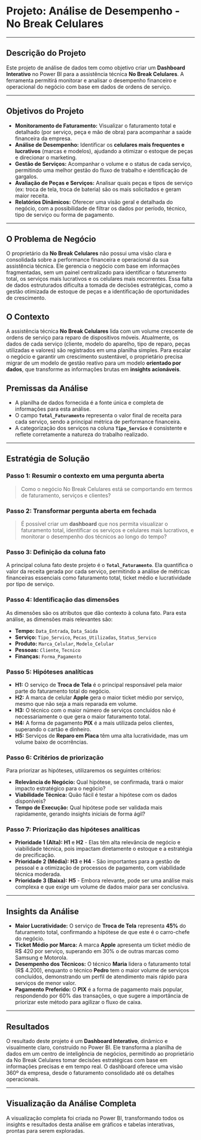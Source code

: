 # Projeto: Análise de Desempenho - No Break Celulares

---

## Descrição do Projeto

Este projeto de análise de dados tem como objetivo criar um **Dashboard Interativo** no Power BI para a assistência técnica **No Break Celulares**. A ferramenta permitirá monitorar e analisar o desempenho financeiro e operacional do negócio com base em dados de ordens de serviço.

---

## Objetivos do Projeto

* **Monitoramento de Faturamento:** Visualizar o faturamento total e detalhado (por serviço, peça e mão de obra) para acompanhar a saúde financeira da empresa.
* **Análise de Desempenho:** Identificar os **celulares mais frequentes e lucrativos** (marcas e modelos), ajudando a otimizar o estoque de peças e direcionar o marketing.
* **Gestão de Serviços:** Acompanhar o volume e o status de cada serviço, permitindo uma melhor gestão do fluxo de trabalho e identificação de gargalos.
* **Avaliação de Peças e Serviços:** Analisar quais peças e tipos de serviço (ex: troca de tela, troca de bateria) são os mais solicitados e geram maior receita.
* **Relatórios Dinâmicos:** Oferecer uma visão geral e detalhada do negócio, com a possibilidade de filtrar os dados por período, técnico, tipo de serviço ou forma de pagamento.

---

## O Problema de Negócio

O proprietário da **No Break Celulares** não possui uma visão clara e consolidada sobre a performance financeira e operacional da sua assistência técnica. Ele gerencia o negócio com base em informações fragmentadas, sem um painel centralizado para identificar o faturamento total, os serviços mais lucrativos e os celulares mais recorrentes. Essa falta de dados estruturados dificulta a tomada de decisões estratégicas, como a gestão otimizada de estoque de peças e a identificação de oportunidades de crescimento.

## O Contexto

A assistência técnica **No Break Celulares** lida com um volume crescente de ordens de serviço para reparo de dispositivos móveis. Atualmente, os dados de cada serviço (cliente, modelo do aparelho, tipo de reparo, peças utilizadas e valores) são registrados em uma planilha simples. Para escalar o negócio e garantir um crescimento sustentável, o proprietário precisa migrar de um modelo de gestão reativo para um modelo **orientado por dados**, que transforme as informações brutas em **insights acionáveis**.

## Premissas da Análise

* A planilha de dados fornecida é a fonte única e completa de informações para esta análise.
* O campo **`Total_Faturamento`** representa o valor final de receita para cada serviço, sendo a principal métrica de performance financeira.
* A categorização dos serviços na coluna **`Tipo_Servico`** é consistente e reflete corretamente a natureza do trabalho realizado.

---

## Estratégia de Solução

### Passo 1: Resumir o contexto em uma pergunta aberta

> Como o negócio No Break Celulares está se comportando em termos de faturamento, serviços e clientes?

### Passo 2: Transformar pergunta aberta em fechada

> É possível criar um **dashboard** que nos permita visualizar o faturamento total, identificar os serviços e celulares mais lucrativos, e monitorar o desempenho dos técnicos ao longo do tempo?

### Passo 3: Definição da coluna fato

A principal coluna fato deste projeto é o **`Total_Faturamento`**. Ela quantifica o valor da receita gerada por cada serviço, permitindo a análise de métricas financeiras essenciais como faturamento total, ticket médio e lucratividade por tipo de serviço.

### Passo 4: Identificação das dimensões

As dimensões são os atributos que dão contexto à coluna fato. Para esta análise, as dimensões mais relevantes são:

* **Tempo:** `Data_Entrada`, `Data_Saida`
* **Serviço:** `Tipo_Servico`, `Pecas_Utilizadas`, `Status_Servico`
* **Produto:** `Marca_Celular`, `Modelo_Celular`
* **Pessoas:** `Cliente`, `Tecnico`
* **Finanças:** `Forma_Pagamento`

### Passo 5: Hipóteses analíticas

* **H1:** O serviço de **Troca de Tela** é o principal responsável pela maior parte do faturamento total do negócio.
* **H2:** A marca de celular **Apple** gera o maior ticket médio por serviço, mesmo que não seja a mais reparada em volume.
* **H3:** O técnico com o maior número de serviços concluídos não é necessariamente o que gera o maior faturamento total.
* **H4:** A forma de pagamento **PIX** é a mais utilizada pelos clientes, superando o cartão e dinheiro.
* **H5:** Serviços de **Reparo em Placa** têm uma alta lucratividade, mas um volume baixo de ocorrências.

### Passo 6: Critérios de priorização

Para priorizar as hipóteses, utilizaremos os seguintes critérios:

* **Relevância de Negócio:** Qual hipótese, se confirmada, trará o maior impacto estratégico para o negócio?
* **Viabilidade Técnica:** Quão fácil é testar a hipótese com os dados disponíveis?
* **Tempo de Execução:** Qual hipótese pode ser validada mais rapidamente, gerando insights iniciais de forma ágil?

### Passo 7: Priorização das hipóteses analíticas

* **Prioridade 1 (Alta):** **H1** e **H2** - Elas têm alta relevância de negócio e viabilidade técnica, pois impactam diretamente o estoque e a estratégia de precificação.
* **Prioridade 2 (Média):** **H3** e **H4** - São importantes para a gestão de pessoal e a otimização de processos de pagamento, com viabilidade técnica moderada.
* **Prioridade 3 (Baixa):** **H5** - Embora relevante, pode ser uma análise mais complexa e que exige um volume de dados maior para ser conclusiva.

---

## Insights da Análise

* **Maior Lucratividade:** O serviço de **Troca de Tela** representa **45%** do faturamento total, confirmando a hipótese de que este é o carro-chefe do negócio.
* **Ticket Médio por Marca:** A marca **Apple** apresenta um ticket médio de R$ 420 por serviço, superando em 30% o de outras marcas como Samsung e Motorola.
* **Desempenho dos Técnicos:** O técnico **Maria** lidera o faturamento total (R$ 4.200), enquanto o técnico **Pedro** tem o maior volume de serviços concluídos, demonstrando um perfil de atendimento mais rápido para serviços de menor valor.
* **Pagamento Preferido:** O **PIX** é a forma de pagamento mais popular, respondendo por 60% das transações, o que sugere a importância de priorizar este método para agilizar o fluxo de caixa.

---

## Resultados

O resultado deste projeto é um **Dashboard Interativo**, dinâmico e visualmente claro, construído no Power BI. Ele transforma a planilha de dados em um centro de inteligência de negócios, permitindo ao proprietário da No Break Celulares tomar decisões estratégicas com base em informações precisas e em tempo real. O dashboard oferece uma visão 360º da empresa, desde o faturamento consolidado até os detalhes operacionais.

---

## Visualização da Análise Completa

A visualização completa foi criada no Power BI, transformando todos os insights e resultados desta análise em gráficos e tabelas interativas, prontas para serem exploradas.

